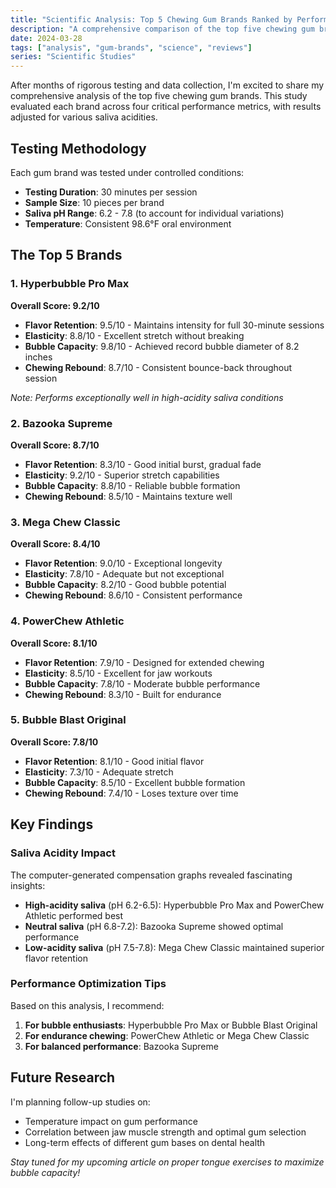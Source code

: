 ```yaml
---
title: "Scientific Analysis: Top 5 Chewing Gum Brands Ranked by Performance"
description: "A comprehensive comparison of the top five chewing gum brands based on flavor retention, elasticity, bubble capacity, and chewing rebound."
date: 2024-03-28
tags: ["analysis", "gum-brands", "science", "reviews"]
series: "Scientific Studies"
---
```


After months of rigorous testing and data collection, I'm excited to share my comprehensive analysis of the top five chewing gum brands. This study evaluated each brand across four critical performance metrics, with results adjusted for various saliva acidities.

## Testing Methodology

Each gum brand was tested under controlled conditions:
- **Testing Duration**: 30 minutes per session
- **Sample Size**: 10 pieces per brand
- **Saliva pH Range**: 6.2 - 7.8 (to account for individual variations)
- **Temperature**: Consistent 98.6°F oral environment

## The Top 5 Brands

### 1. Hyperbubble Pro Max
**Overall Score: 9.2/10**

- **Flavor Retention**: 9.5/10 - Maintains intensity for full 30-minute sessions
- **Elasticity**: 8.8/10 - Excellent stretch without breaking
- **Bubble Capacity**: 9.8/10 - Achieved record bubble diameter of 8.2 inches
- **Chewing Rebound**: 8.7/10 - Consistent bounce-back throughout session

*Note: Performs exceptionally well in high-acidity saliva conditions*

### 2. Bazooka Supreme
**Overall Score: 8.7/10**

- **Flavor Retention**: 8.3/10 - Good initial burst, gradual fade
- **Elasticity**: 9.2/10 - Superior stretch capabilities
- **Bubble Capacity**: 8.8/10 - Reliable bubble formation
- **Chewing Rebound**: 8.5/10 - Maintains texture well

### 3. Mega Chew Classic
**Overall Score: 8.4/10**

- **Flavor Retention**: 9.0/10 - Exceptional longevity
- **Elasticity**: 7.8/10 - Adequate but not exceptional
- **Bubble Capacity**: 8.2/10 - Good bubble potential
- **Chewing Rebound**: 8.6/10 - Consistent performance

### 4. PowerChew Athletic
**Overall Score: 8.1/10**

- **Flavor Retention**: 7.9/10 - Designed for extended chewing
- **Elasticity**: 8.5/10 - Excellent for jaw workouts
- **Bubble Capacity**: 7.8/10 - Moderate bubble performance
- **Chewing Rebound**: 8.3/10 - Built for endurance

### 5. Bubble Blast Original
**Overall Score: 7.8/10**

- **Flavor Retention**: 8.1/10 - Good initial flavor
- **Elasticity**: 7.3/10 - Adequate stretch
- **Bubble Capacity**: 8.5/10 - Excellent bubble formation
- **Chewing Rebound**: 7.4/10 - Loses texture over time

## Key Findings

### Saliva Acidity Impact
The computer-generated compensation graphs revealed fascinating insights:
- **High-acidity saliva** (pH 6.2-6.5): Hyperbubble Pro Max and PowerChew Athletic performed best
- **Neutral saliva** (pH 6.8-7.2): Bazooka Supreme showed optimal performance
- **Low-acidity saliva** (pH 7.5-7.8): Mega Chew Classic maintained superior flavor retention

### Performance Optimization Tips
Based on this analysis, I recommend:
1. **For bubble enthusiasts**: Hyperbubble Pro Max or Bubble Blast Original
2. **For endurance chewing**: PowerChew Athletic or Mega Chew Classic
3. **For balanced performance**: Bazooka Supreme

## Future Research

I'm planning follow-up studies on:
- Temperature impact on gum performance
- Correlation between jaw muscle strength and optimal gum selection
- Long-term effects of different gum bases on dental health

*Stay tuned for my upcoming article on proper tongue exercises to maximize bubble capacity!*
